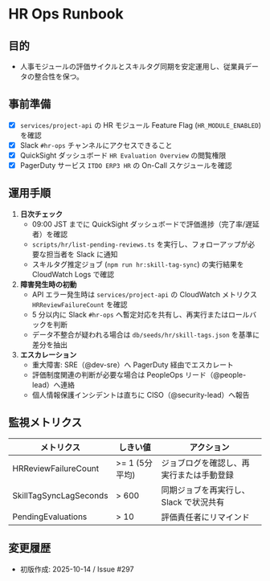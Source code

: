 # HR Ops Runbook

## 目的
- 人事モジュールの評価サイクルとスキルタグ同期を安定運用し、従業員データの整合性を保つ。

## 事前準備
- [x] `services/project-api` の HR モジュール Feature Flag (`HR_MODULE_ENABLED`) を確認
- [x] Slack `#hr-ops` チャンネルにアクセスできること
- [x] QuickSight ダッシュボード `HR Evaluation Overview` の閲覧権限
- [x] PagerDuty サービス `ITDO ERP3 HR` の On-Call スケジュールを確認

## 運用手順
1. **日次チェック**
   - 09:00 JST までに QuickSight ダッシュボードで評価進捗（完了率/遅延者）を確認
   - `scripts/hr/list-pending-reviews.ts` を実行し、フォローアップが必要な担当者を Slack に通知
   - スキルタグ推定ジョブ (`npm run hr:skill-tag-sync`) の実行結果を CloudWatch Logs で確認
2. **障害発生時の初動**
   - API エラー発生時は `services/project-api` の CloudWatch メトリクス `HRReviewFailureCount` を確認
   - 5 分以内に Slack `#hr-ops` へ暫定対応を共有し、再実行またはロールバックを判断
   - データ不整合が疑われる場合は `db/seeds/hr/skill-tags.json` を基準に差分を抽出
3. **エスカレーション**
   - 重大障害: SRE（@dev-sre）へ PagerDuty 経由でエスカレート
   - 評価制度関連の判断が必要な場合は PeopleOps リード（@people-lead）へ連絡
   - 個人情報保護インシデントは直ちに CISO（@security-lead）へ報告

## 監視メトリクス
| メトリクス | しきい値 | アクション |
|------------|----------|------------|
| HRReviewFailureCount | >= 1 (5分平均) | ジョブログを確認し、再実行または手動登録 |
| SkillTagSyncLagSeconds | > 600 | 同期ジョブを再実行し、Slack で状況共有 |
| PendingEvaluations | > 10 | 評価責任者にリマインド |

## 変更履歴
- 初版作成: 2025-10-14 / Issue #297
